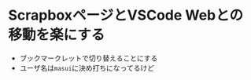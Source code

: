 <h1>ScrapboxページとVSCode Webとの移動を楽にする</h1>

<ul>
  <li>ブックマークレットで切り替えることにする</li>
  <li>ユーザ名は<code>masui</code>に決め打ちになってるけど</li>
</ul>